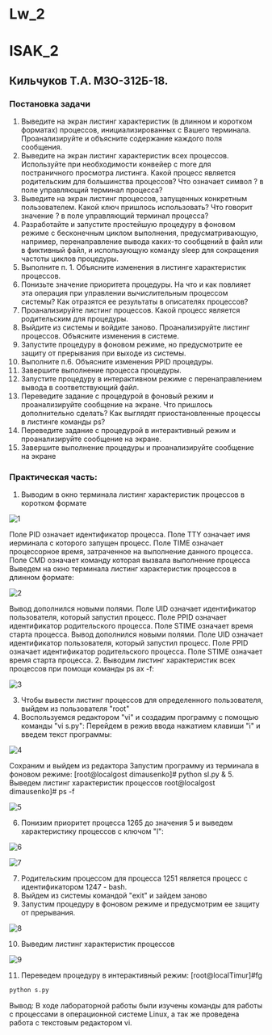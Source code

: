 # Lw_2
# ISAK_2
## Кильчуков Т.А. М3О-312Б-18.

### Постановка задачи
1. Выведите на экран листинг характеристик (в длинном и коротком форматах) процессов, инициализированных с Вашего терминала. Проанализируйте и объясните содержание каждого поля сообщения.
2. Выведите на экран листинг характеристик всех процессов. Используйте при необходимости конвейер с more для постраничного просмотра листинга. Какой процесс является родительским для большинства процессов? Что означает символ ? в поле управляющий терминал процесса?
3. Выведите на экран листинг процессов, запущенных конкретным пользователем. Какой ключ пришлось использовать? Что говорит значение ? в поле управляющий терминал процесса?
4. Разработайте и запустите простейшую процедуру в фоновом режиме с бесконечным циклом выполнения, предусматривающую, например, перенаправление вывода каких-то сообщений в файл или в фиктивный файл, и использующую команду sleep для сокращения частоты циклов процедуры.
5. Выполните п. 1. Объясните изменения в листинге характеристик процессов.
6. Понизьте значение приоритета процедуры. На что и как повлияет эта операция при управлении вычислительным процессом системы? Как отразятся ее результаты в описателях процессов?
7. Проанализируйте листинг процессов. Какой процесс является родительским для процедуры.
8. Выйдите из системы и войдите заново. Проанализируйте листинг процессов. Объясните изменения в системе.
9. Запустите процедуру в фоновом режиме, но предусмотрите ее защиту от прерывания при выходе из системы.
10. Выполните п.6. Объясните изменения PPID процедуры.
11. Завершите выполнение процесса процедуры.
12. Запустите процедуру в интерактивном режиме с перенаправлением вывода в соответствующий файл.
13. Переведите задание с процедурой в фоновый режим и проанализируйте сообщение на экране. Что пришлось дополнительно сделать? Как выглядят приостановленные процессы в листинге команды ps?
14. Переведите задание с процедурой в интерактивный режим и проанализируйте сообщение на экране.
15. Завершите выполнение процедуры и проанализируйте сообщение на экране

### Практическая часть:

1. Выводим в окно терминала листинг характеристик процессов в коротком формате 

![1](https://user-images.githubusercontent.com/50074691/120068402-2e9c9b80-c089-11eb-9097-5c66c906cdcc.jpg)

Поле PID означает идентификатор процесса. Поле TTY означает имя иерминала с которого запущен процесс. Поле TIME означает процессорное время, затраченное на выполнение данного процесса. Поле CMD означает команду которая вызвала выполнение процесса
Выведем на окно терминала листинг характеристик процессов в длинном формате:

![2](https://user-images.githubusercontent.com/50074691/120068416-41af6b80-c089-11eb-8a28-b091d1ae4611.jpg)

Вывод дополнился новыми полями. Поле UID означает идентификатор пользователя, который запустил процесс. Поле PPID означает идентификатор родительского процесса. Поле STIME означает время старта процесса. Вывод дополнился новыми полями. Поле UID означает идентификатор пользователя, который запустил процесс. Поле PPID означает идентификатор родительского процесса. Поле STIME означает время старта процесса.
2. Выводим листинг характеристик всех процессов при помощи команды ps ax -f:

![3](https://user-images.githubusercontent.com/50074691/120068423-47a54c80-c089-11eb-9e1b-0b0552b286bd.jpg)

3. Чтобы вывести листинг процессов для определенного пользователя, выйдем из пользователя "root" 
4. Воспользуемся редактором "vi" и создадим программу с помощью команды "vi s.py": Перейдем в режив ввода нажатием клавиши "i" и введем текст программы:

![4](https://user-images.githubusercontent.com/50074691/120068480-93f08c80-c089-11eb-9099-94abc80906e1.jpg)

Сохраним и выйдем из редактора
Запустим программу из терминала в фоновом режиме: [root@localgost dimausenko]# python sl.py & 
5. Выведем листинг характеристик процессов root@localgost dimausenko]# ps -f

![5](https://user-images.githubusercontent.com/50074691/120068483-98b54080-c089-11eb-8d12-abcd253e9055.jpg)

6. Понизим приоритет процесса 1265 до значения 5 и выведем характеристику процессов с ключом "l":

![6](https://user-images.githubusercontent.com/50074691/120068493-a66ac600-c089-11eb-98ec-2039c6dc4655.jpg)

![7](https://user-images.githubusercontent.com/50074691/120068502-ad91d400-c089-11eb-88ac-1d2a1f55b7d8.jpg)

7. Родительским процессом для процесса 1251 является процесс с идентификатором 1247 - bash.
8. Выйдем из системы командой "exit" и зайдем заново 
9. Запустим процедуру в фоновом режиме и предусмотрим ее защиту от прерывания.

![8](https://user-images.githubusercontent.com/50074691/120068534-c7331b80-c089-11eb-9024-ec3613c0c731.jpg)

10. Выведим листинг характеристик процессов

![9](https://user-images.githubusercontent.com/50074691/120068541-cf8b5680-c089-11eb-8407-937af7f33966.jpg)

11. Переведем процедуру в интерактивный режим:
[root@localTimur]#fg 
```sh
python s.py
```

Вывод: В ходе лабораторной работы были изучены команды для работы с процессами в операционной системе Linux, а так же проведена работа с текстовым редактором vi.
